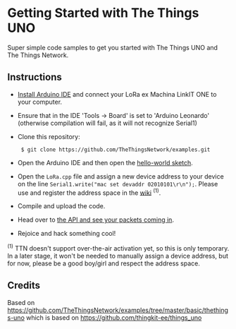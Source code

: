 # Getting Started with The Things UNO

Super simple code samples to get you started with The Things UNO and The Things Network.

## Instructions

 * [Install Arduino IDE](https://www.arduino.cc/en/Main/Software) and connect your LoRa ex Machina LinkIT ONE to your computer.
 * Ensure that in the IDE 'Tools -> Board' is set to 'Arduino Leonardo' (otherwise compilation will fail, as it will not recognize Serial1)
 * Clone this repository:

        $ git clone https://github.com/TheThingsNetwork/examples.git

 * Open the Arduino IDE and then open the [hello-world sketch](hello-world/hello-world.ino).
 * Open the `LoRa.cpp` file and assign a new device address to your device on the line `Serial1.write("mac set devaddr 02010101\r\n");`. Please use and register the address space in the [wiki](http://thethingsnetwork.org/wiki/AddressSpace) <sup>(1)</sup>.
 * Compile and upload the code.
 * Head over to [the API and see your packets coming in](http://thethingsnetwork.org/api/v0/nodes/02010101/).
 * Rejoice and hack something cool!

<sup>(1)</sup> TTN doesn't support over-the-air activation yet, so this is only temporary. In a later stage, it won't be needed to manually assign a device address, but for now, please be a good boy/girl and respect the address space.

## Credits
Based on https://github.com/TheThingsNetwork/examples/tree/master/basic/thethings-uno
which is based on https://github.com/thingkit-ee/things_uno
